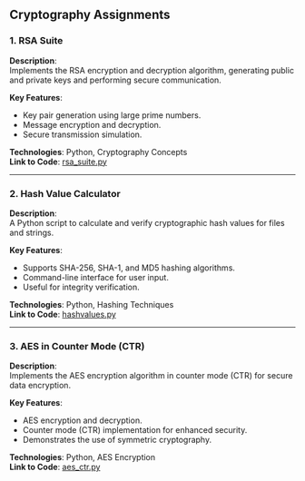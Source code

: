 ## Cryptography Assignments

### 1. RSA Suite
**Description**:  
Implements the RSA encryption and decryption algorithm, generating public and private keys and performing secure communication.

**Key Features**:
- Key pair generation using large prime numbers.
- Message encryption and decryption.
- Secure transmission simulation.

**Technologies**: Python, Cryptography Concepts  
**Link to Code**: [rsa_suite.py](./rsa_suite.py)

---

### 2. Hash Value Calculator
**Description**:  
A Python script to calculate and verify cryptographic hash values for files and strings.

**Key Features**:
- Supports SHA-256, SHA-1, and MD5 hashing algorithms.
- Command-line interface for user input.
- Useful for integrity verification.

**Technologies**: Python, Hashing Techniques  
**Link to Code**: [hashvalues.py](./hashvalues.py)

---

### 3. AES in Counter Mode (CTR)
**Description**:  
Implements the AES encryption algorithm in counter mode (CTR) for secure data encryption.

**Key Features**:
- AES encryption and decryption.
- Counter mode (CTR) implementation for enhanced security.
- Demonstrates the use of symmetric cryptography.

**Technologies**: Python, AES Encryption  
**Link to Code**: [aes_ctr.py](./aes_ctr.py)

